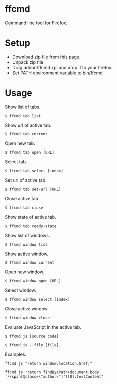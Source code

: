 # ffcmd
Command line tool for Firefox.

# Setup

* Download zip file from this page.
* Unpack zip file 
* Drag addon/ffcmd.xpi and drop it to your firefox.
* Set PATH environment variable to bin/ffcmd

# Usage

Show list of tabs.

`$ ffcmd tab list`

Show url of active tab.

`$ ffcmd tab current`

Open new tab.

`$ ffcmd tab open [URL]`

Select tab.

`$ ffcmd tab select [index]`

Set url of active tab.

`$ ffcmd tab set-url [URL]`

Close active tab

`$ ffcmd tab close`

Show state of active tab.

`$ ffcmd tab ready-state`

Show list of windows.

`$ ffcmd window list`

Show active window.

`$ ffcmd window current`

Open new window.

`$ ffcmd window open [URL]`

Select window.

`$ ffcmd window select [index]`

Close active window

`$ ffcmd window close`

Evaluate JavaScript in the active tab.

`$ ffcmd js [source code]`

`$ ffcmd js --file [file]`

Examples:

`ffcmd js "return window.location.href;"`

`ffcmd js "return findByXPath(document.body, '//span[@class=\"author\"]')[0].textContent"`

